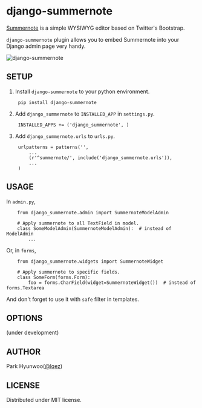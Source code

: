 django-summernote
=================

[Summernote](https://github.com/HackerWins/summernote) is a simple WYSIWYG editor based on Twitter's Bootstrap.

`django-summernote` plugin allows you to embed Summernote into your Django admin page very handy.

![django-summernote](https://raw.github.com/lqez/pastebin/master/img/django-summernote.png "Screenshot of django-summernote")



SETUP
-----

1. Install `django-summernote` to your python environment.

        pip install django-summernote

2. Add `django_summernote` to `INSTALLED_APP` in `settings.py`.

        INSTALLED_APPS += ('django_summernote', )

3. Add `django_summernote.urls` to `urls.py`.

        urlpatterns = patterns('',
            ...
            (r'^summernote/', include('django_summernote.urls')),
            ...
        )

USAGE
-----

In `admin.py`,

        from django_summernote.admin import SummernoteModelAdmin

        # Apply summernote to all TextField in model.
        class SomeModelAdmin(SummernoteModelAdmin):  # instead of ModelAdmin
            ...

Or, in `forms`,

        from django_summernote.widgets import SummernoteWidget

        # Apply summernote to specific fields.
        class SomeForm(forms.Form):
            foo = forms.CharField(widget=SummernoteWidget())  # instead of forms.Textarea

And don't forget to use it with `safe` filter in templates.


OPTIONS
-------

(under development)


AUTHOR
------

Park Hyunwoo([@lqez](https://twitter.com/lqez))


LICENSE
-------

Distributed under MIT license.
